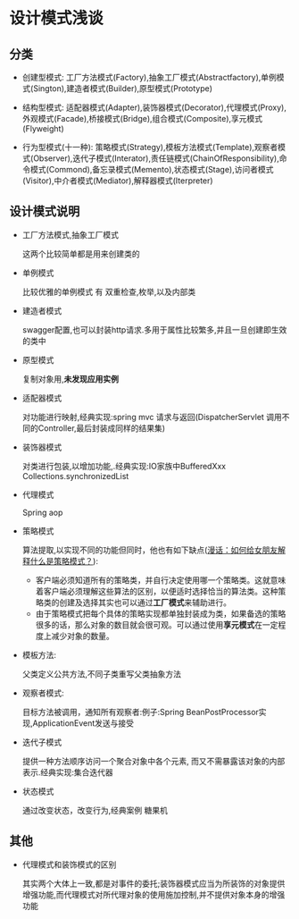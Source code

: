 # 设计模式浅谈

## 分类

* 创建型模式:
    工厂方法模式(Factory),抽象工厂模式(Abstractfactory),单例模式(Sington),建造者模式(Builder),原型模式(Prototype)
	
* 结构型模式:
    适配器模式(Adapter),装饰器模式(Decorator),代理模式(Proxy),外观模式(Facade),桥接模式(Bridge),组合模式(Composite),享元模式(Flyweight)
    
* 行为型模式(十一种):
    策略模式(Strategy),模板方法模式(Template),观察者模式(Observer),迭代子模式(Interator),责任链模式(ChainOfResponsibility),命令模式(Commond),备忘录模式(Memento),状态模式(Stage),访问者模式(Visitor),中介者模式(Mediator),解释器模式(Iterpreter)

## 设计模式说明

* 工厂方法模式,抽象工厂模式

  这两个比较简单都是用来创建类的

* 单例模式

  比较优雅的单例模式 有 双重检查,枚举,以及内部类

* 建造者模式

  swagger配置,也可以封装http请求.多用于属性比较繁多,并且一旦创建即生效的类中

* 原型模式

  复制对象用,**未发现应用实例**

* 适配器模式

  对功能进行映射,经典实现:spring mvc 请求与返回(DispatcherServlet 调用不同的Controller,最后封装成同样的结果集)

* 装饰器模式

  对类进行包装,以增加功能,.经典实现:IO家族中BufferedXxx Collections.synchronizedList 

* 代理模式

  Spring aop

* 策略模式

  算法提取,以实现不同的功能但同时，他也有如下缺点([漫话：如何给女朋友解释什么是策略模式？](https://juejin.im/post/5cd8ef4d518825697c76c6e6)):

  - 客户端必须知道所有的策略类，并自行决定使用哪一个策略类。这就意味着客户端必须理解这些算法的区别，以便适时选择恰当的算法类。这种策略类的创建及选择其实也可以通过**工厂模式**来辅助进行。
  - 由于策略模式把每个具体的策略实现都单独封装成为类，如果备选的策略很多的话，那么对象的数目就会很可观。可以通过使用**享元模式**在一定程度上减少对象的数量。

* 模板方法:

  父类定义公共方法,不同子类重写父类抽象方法

* 观察者模式:

  目标方法被调用，通知所有观察者:例子:Spring BeanPostProcessor实现,ApplicationEvent发送与接受

* 迭代子模式

  提供一种方法顺序访问一个聚合对象中各个元素, 而又不需暴露该对象的内部表示.经典实现:集合迭代器

* 状态模式

  通过改变状态，改变行为,经典案例 糖果机

## 其他

* 代理模式和装饰模式的区别

  其实两个大体上一致,都是对事件的委托;装饰器模式应当为所装饰的对象提供增强功能,而代理模式对所代理对象的使用施加控制,并不提供对象本身的增强功能